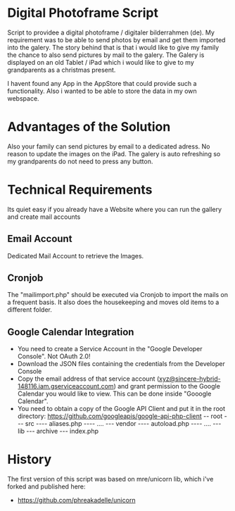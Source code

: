 # Digital Photoframe Script 
Script to providee a digital photoframe / digitaler bilderrahmen (de). 
My requirement was to be able to send photos by email and get them imported into the galery. 
The story behind that is that i would like to give my family the chance to also send pictures by mail to the galery. 
The Galery is displayed on an old Tablet / iPad which i would like to give to my grandparents as a christmas present.

I havent found any App in the AppStore that could provide such a functionality. Also i wanted to be able to store the data in my own webspace.

# Advantages of the Solution
Also your family can send pictures by email to a dedicated adress.
No reason to update the images on the iPad. The galery is auto refreshing so my grandparents do not need to press any button.
# Technical Requirements
Its quiet easy if you already have a Website where you can run the gallery and create mail accounts

## Email Account
Dedicated Mail Account to retrieve the Images.

## Cronjob
The "mailimport.php" should be executed via Cronjob to import the mails on a frequent basis. 
It also does the housekeeping and moves old items to a different folder.

## Google Calendar Integration

- You need to create a Service Account in the "Google Developer Console". Not OAuth 2.0!
- Download the JSON files containing the credentials from the Developer Console
- Copy the email address of that service account (xyz@sincere-hybrid-148116.iam.gserviceaccount.com) and grant permission to the Google Calendar you would like to view. This can be done inside "Gooogle Calendar".
- You need to obtain a copy of the Google API Client and put it in the root directory: https://github.com/googleapis/google-api-php-client
-- root
--- src
---- aliases.php
---- ....
--- vendor
---- autoload.php
---- ....
--- lib
--- archive
--- index.php

# History
The first version of this script was based on mre/unicorn lib, which i've forked and published here:
* https://github.com/phreakadelle/unicorn
